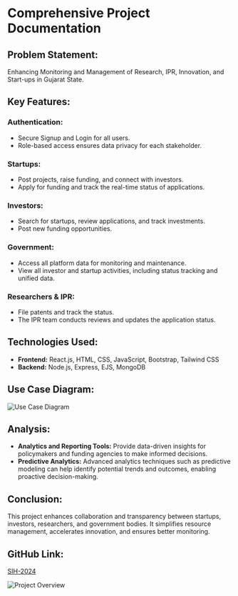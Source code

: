 # Comprehensive Project Documentation

## Problem Statement:
Enhancing Monitoring and Management of Research, IPR, Innovation, and Start-ups in Gujarat State.

## Key Features:

### Authentication:
- Secure Signup and Login for all users.
- Role-based access ensures data privacy for each stakeholder.

### Startups:
- Post projects, raise funding, and connect with investors.
- Apply for funding and track the real-time status of applications.

### Investors:
- Search for startups, review applications, and track investments.
- Post new funding opportunities.

### Government:
- Access all platform data for monitoring and maintenance.
- View all investor and startup activities, including status tracking and unified data.

### Researchers & IPR:
- File patents and track the status.
- The IPR team conducts reviews and updates the application status.

## Technologies Used:
- **Frontend:** React.js, HTML, CSS, JavaScript, Bootstrap, Tailwind CSS
- **Backend:** Node.js, Express, EJS, MongoDB

## Use Case Diagram:
![Use Case Diagram](./use-case-diagram.png)

## Analysis:
- **Analytics and Reporting Tools:** Provide data-driven insights for policymakers and funding agencies to make informed decisions.
- **Predictive Analytics:** Advanced analytics techniques such as predictive modeling can help identify potential trends and outcomes, enabling proactive decision-making.

## Conclusion:
This project enhances collaboration and transparency between startups, investors, researchers, and government bodies. It simplifies resource management, accelerates innovation, and ensures better monitoring.

## GitHub Link:
[SIH-2024](https://github.com/dhruvishah122/SIH-2024)

![Project Overview](./project-overview.png)
